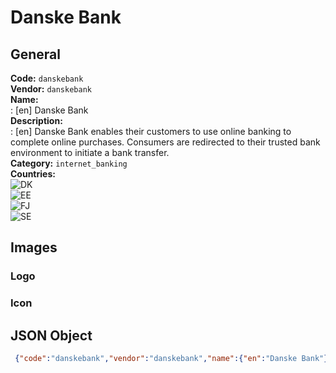 # Danske Bank 
## General 
**Code:** `danskebank`  
**Vendor:** `danskebank`  
**Name:**  
:	[en] Danske Bank  
**Description:**  
: [en] Danske Bank enables their customers to use online banking to complete online purchases. Consumers are redirected to their trusted bank environment to initiate a bank transfer.  
**Category:** `internet_banking`  
**Countries:**  
![DK](https://cdnjs.cloudflare.com/ajax/libs/flag-icon-css/3.3.0/flags/4x3/DK.svg#w24)  
![EE](https://cdnjs.cloudflare.com/ajax/libs/flag-icon-css/3.3.0/flags/4x3/EE.svg#w24)  
![FJ](https://cdnjs.cloudflare.com/ajax/libs/flag-icon-css/3.3.0/flags/4x3/FJ.svg#w24)  
![SE](https://cdnjs.cloudflare.com/ajax/libs/flag-icon-css/3.3.0/flags/4x3/SE.svg#w24)  
 
## Images 
### Logo 
### Icon 
## JSON Object 
```json
 {"code":"danskebank","vendor":"danskebank","name":{"en":"Danske Bank"},"description":{"en":"Danske Bank enables their customers to use online banking to complete online purchases. Consumers are redirected to their trusted bank environment to initiate a bank transfer."},"countries":["DK","EE","FJ","SE"],"category":"internet_banking"}```  

